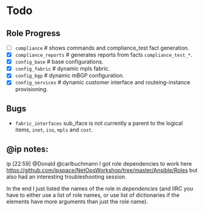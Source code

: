 # Todo
## Role Progress
- [ ] `compliance`               # shows commands and compliance_test fact generation.
- [x] `compliance_reports`       # generates reports from facts `compliance_test_*`.
- [x] `config_base`              # base configurations.
- [x] `config_fabric`            # dynamic mpls fabric.
- [x] `config_bgp`               # dynamic mBGP configuration.
- [x] `config_services`          # dynamic customer interface and routeing-instance provisioning.

## Bugs
* `fabric_interfaces` sub_iface is not currently a parent to the logical items, `inet`, `iso`, `mpls` and `cost`.

## @ip notes:
ip [22:59] 
@Donald @carlbuchmann I got role dependencies to work here https://github.com/ipspace/NetOpsWorkshop/tree/master/Ansible/Roles but also had an interesting troubleshooting session. 

In the end I just listed the names of the role in *dependencies* (and IIRC you have to either use a list of role names, or use list of dictionaries if the elements have more arguments than just the role name).
